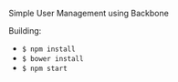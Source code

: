 Simple User Management using Backbone

Building:
* `$ npm install`
* `$ bower install`
* `$ npm start`